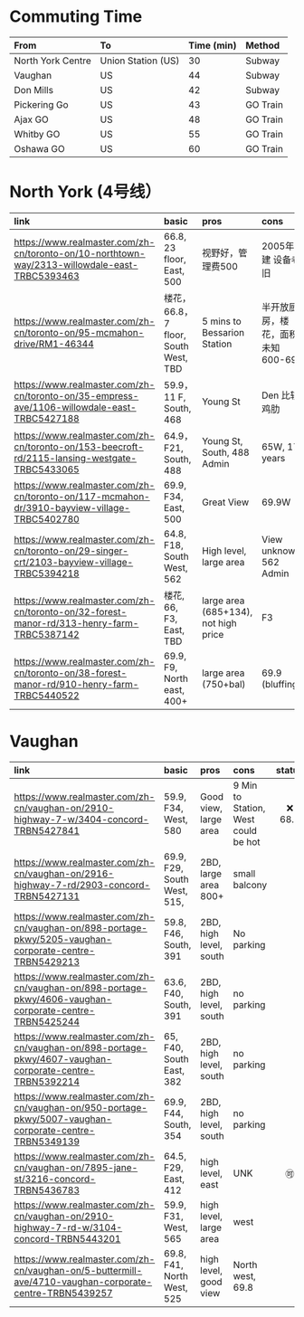 # Commuting Time


| From | To | Time (min) | Method | 
|:---|:---|:---|:---|
| North York Centre | Union Station (US) | 30 | Subway|
| Vaughan | US | 44| Subway | 
| Don Mills | US | 42 | Subway|
| Pickering Go | US | 43 | GO Train|
| Ajax GO | US | 48 | GO Train | 
| Whitby GO | US | 55 | GO Train | 
| Oshawa GO | US | 60 | GO Train | 



# North York (4号线）

| link  | basic  | pros  | cons  | status |
|:---|:---|:---|:---|:---:| 
| https://www.realmaster.com/zh-cn/toronto-on/10-northtown-way/2313-willowdale-east-TRBC5393463   | 66.8, 23 floor, East, 500  |  视野好，管理费500 | 2005年建 设备老旧 |  |
| https://www.realmaster.com/zh-cn/toronto-on/95-mcmahon-drive/RM1-46344  | 楼花，66.8，7 floor, South West, TBD | 5 mins to Bessarion Station | 半开放厨房，楼花，面积未知 600-699  | 
| https://www.realmaster.com/zh-cn/toronto-on/35-empress-ave/1106-willowdale-east-TRBC5427188 | 59.9， 11 F, South, 468 | Young St | Den 比较鸡肋|
| https://www.realmaster.com/zh-cn/toronto-on/153-beecroft-rd/2115-lansing-westgate-TRBC5433065 | 64.9， F21, South, 488 | Young St, South, 488 Admin| 65W, 17 years |
| https://www.realmaster.com/zh-cn/toronto-on/117-mcmahon-dr/3910-bayview-village-TRBC5402780 | 69.9, F34, East, 500 | Great View | 69.9W|
| https://www.realmaster.com/zh-cn/toronto-on/29-singer-crt/2103-bayview-village-TRBC5394218 | 64.8, F18, South West, 562 | High level, large area | View unknown, 562 Admin| 
| https://www.realmaster.com/zh-cn/toronto-on/32-forest-manor-rd/313-henry-farm-TRBC5387142 | 楼花, 66, F3, East, TBD| large area (685+134), not high price| F3|
| https://www.realmaster.com/zh-cn/toronto-on/38-forest-manor-rd/910-henry-farm-TRBC5440522 | 69.9, F9, North east, 400+ | large area (750+bal) | 69.9 (bluffing) | | 




# Vaughan

| link  | basic  | pros  | cons  | status |
|:---|:---|:---|:---|:---:| 
| https://www.realmaster.com/zh-cn/vaughan-on/2910-highway-7-w/3404-concord-TRBN5427841 | 59.9, F34, West, 580 | Good view, large area | 9 Min to Station, West could be hot| :x: 68.8 |
| https://www.realmaster.com/zh-cn/vaughan-on/2916-highway-7-rd/2903-concord-TRBN5427131 | 69.9, F29, South West, 515, | 2BD, large area 800+ | small balcony | |
| https://www.realmaster.com/zh-cn/vaughan-on/898-portage-pkwy/5205-vaughan-corporate-centre-TRBN5429213| 59.8, F46, South, 391 | 2BD, high level, south | No parking| | 
| https://www.realmaster.com/zh-cn/vaughan-on/898-portage-pkwy/4606-vaughan-corporate-centre-TRBN5425244 | 63.6, F40, South, 391 | 2BD, high level, south | no parking| | 
| https://www.realmaster.com/zh-cn/vaughan-on/898-portage-pkwy/4607-vaughan-corporate-centre-TRBN5392214 | 65, F40, South East, 382 | 2BD, high level, south | no parking| | 
| https://www.realmaster.com/zh-cn/vaughan-on/950-portage-pkwy/5007-vaughan-corporate-centre-TRBN5349139 | 69.9, F44, South, 354 | 2BD, high level, south | no parking| | 
| https://www.realmaster.com/zh-cn/vaughan-on/7895-jane-st/3216-concord-TRBN5436783 | 64.5, F29, East, 412 | high level, east | UNK | :accept: |
| https://www.realmaster.com/zh-cn/vaughan-on/2910-highway-7-rd-w/3104-concord-TRBN5443201 | 59.9, F31, West, 565 | high level, large area | west | |
| https://www.realmaster.com/zh-cn/vaughan-on/5-buttermill-ave/4710-vaughan-corporate-centre-TRBN5439257 | 69.8, F41, North West, 525 | high level, good view | North west, 69.8||




